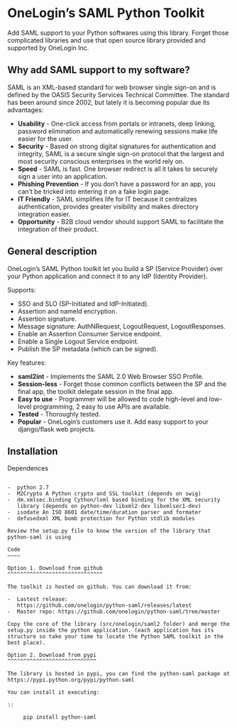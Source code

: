 OneLogin’s SAML Python Toolkit
==============================

Add SAML support to your Python softwares using this library. Forget
those complicated libraries and use that open source library provided
and supported by OneLogin Inc.

Why add SAML support to my software?
------------------------------------

SAML is an XML-based standard for web browser single sign-on and is
defined by the OASIS Security Services Technical Committee. The standard
has been around since 2002, but lately it is becoming popular due its
advantages:

-  **Usability** - One-click access from portals or intranets, deep
   linking, password elimination and automatically renewing sessions
   make life easier for the user.
-  **Security** - Based on strong digital signatures for authentication
   and integrity, SAML is a secure single sign-on protocol that the
   largest and most security conscious enterprises in the world rely on.
-  **Speed** - SAML is fast. One browser redirect is all it takes to
   securely sign a user into an application.
-  **Phishing Prevention** - If you don’t have a password for an app,
   you can’t be tricked into entering it on a fake login page.
-  **IT Friendly** - SAML simplifies life for IT because it centralizes
   authentication, provides greater visibility and makes directory
   integration easier.
-  **Opportunity** - B2B cloud vendor should support SAML to facilitate
   the integration of their product.

General description
-------------------

OneLogin’s SAML Python toolkit let you build a SP (Service Provider)
over your Python application and connect it to any IdP (Identity
Provider).

Supports:

-  SSO and SLO (SP-Initiated and IdP-Initiated).
-  Assertion and nameId encryption.
-  Assertion signature.
-  Message signature: AuthNRequest, LogoutRequest, LogoutResponses.
-  Enable an Assertion Consumer Service endpoint.
-  Enable a Single Logout Service endpoint.
-  Publish the SP metadata (which can be signed).

Key features:

-  **saml2int** - Implements the SAML 2.0 Web Browser SSO Profile.
-  **Session-less** - Forget those common conflicts between the SP and
   the final app, the toolkit delegate session in the final app.
-  **Easy to use** - Programmer will be allowed to code high-level and
   low-level programming, 2 easy to use APIs are available.
-  **Tested** - Thoroughly tested.
-  **Popular** - OneLogin’s customers use it. Add easy support to your
   django/flask web projects.


Installation
------------

Dependences
~~~~~~~~~~~

-  python 2.7
-  M2Crypto A Python crypto and SSL toolkit (depends on swig)
-  dm.xmlsec.binding Cython/lxml based binding for the XML security
   library (depends on python-dev libxml2-dev libxmlsec1-dev)
-  isodate An ISO 8601 date/time/duration parser and formater
-  defusedxml XML bomb protection for Python stdlib modules

Review the setup.py file to know the version of the library that
python-saml is using

Code
~~~~

Option 1. Download from github
^^^^^^^^^^^^^^^^^^^^^^^^^^^^^^

The toolkit is hosted on github. You can download it from:

-  Lastest release:
   https://github.com/onelogin/python-saml/releases/latest
-  Master repo: https://github.com/onelogin/python-saml/tree/master

Copy the core of the library (src/onelogin/saml2 folder) and merge the
setup.py inside the python application. (each application has its
structure so take your time to locate the Python SAML toolkit in the
best place).

Option 2. Download from pypi
^^^^^^^^^^^^^^^^^^^^^^^^^^^^

The library is hosted in pypi, you can find the python-saml package at
https://pypi.python.org/pypi/python-saml

You can install it executing:

::

     pip install python-saml
